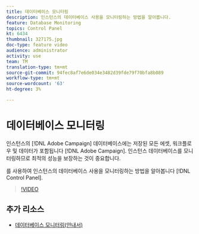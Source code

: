 ```yaml
---
title: 데이터베이스 모니터링
description: 인스턴스의 데이터베이스 사용을 모니터링하는 방법을 알아봅니다.
feature: Database Monitoring
topics: Control Panel
kt: 6434
thumbnail: 327175.jpg
doc-type: feature video
audience: administrator
activity: use
team: TM
translation-type: tm+mt
source-git-commit: 94fec8af7e6de034e3482d39fde79f70bfa8b089
workflow-type: tm+mt
source-wordcount: '63'
ht-degree: 3%

---
```



# 데이터베이스 모니터링

인스턴스의 [!DNL Adobe Campaign] 데이터베이스에는 저장된 모든 에셋, 워크플로우 및 데이터가 포함됩니다 [!DNL Adobe Campaign]. 인스턴스 데이터베이스를 모니터링하므로 최적의 성능을 보장하는 것이 중요합니다.

를 사용하여 인스턴스의 데이터베이스 사용을 모니터링하는 방법을 알아봅니다 [!DNL Control Panel].

>[!VIDEO](https://video.tv.adobe.com/v/327175?quality=12)

## 추가 리소스

* [데이터베이스 모니터링(안내서)](https://experienceleague.adobe.com/docs/control-panel/using/performance-monitoring/database-monitoring.html?lang=en#performance-monitoring)
